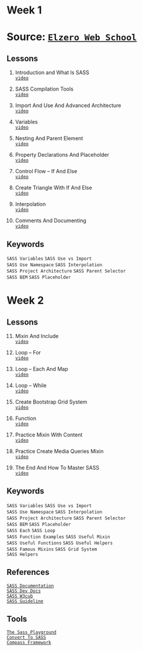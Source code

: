 # Week 1
# Source:  [`Elzero Web School`](https://elzero.org/study/sass-2021-study-plan/)  
## Lessons


1. Introduction and What Is SASS   
[`video`](https://www.youtube.com/watch?v=Di_RlcpkpN4&list=PLDoPjvoNmBAzlpyFHOaB3b-eubmF0TAV2&index=1)  

2. SASS Compilation Tools   
[`video`](https://www.youtube.com/watch?v=b7s9ePPm9Fg&list=PLDoPjvoNmBAzlpyFHOaB3b-eubmF0TAV2&index=2)  

3. Import And Use And Advanced Architecture   
[`video`](https://www.youtube.com/watch?v=iDulsq5FYt4&list=PLDoPjvoNmBAzlpyFHOaB3b-eubmF0TAV2&index=3)  

4. Variables   
[`video`](https://www.youtube.com/watch?v=FANYQWDNUhE&list=PLDoPjvoNmBAzlpyFHOaB3b-eubmF0TAV2&index=4)  

5. Nesting And Parent Element   
[`video`](https://www.youtube.com/watch?v=bpfpoooqQcM&list=PLDoPjvoNmBAzlpyFHOaB3b-eubmF0TAV2&index=5)  

6. Property Declarations And Placeholder   
[`video`](https://www.youtube.com/watch?v=qtjcN1nnln4&list=PLDoPjvoNmBAzlpyFHOaB3b-eubmF0TAV2&index=6)  

7. Control Flow – If And Else   
[`video`](https://www.youtube.com/watch?v=uq7RQmaFQFc&list=PLDoPjvoNmBAzlpyFHOaB3b-eubmF0TAV2&index=7)  

8. Create Triangle With If And Else   
[`video`](https://www.youtube.com/watch?v=8OEJRjwoNwg&list=PLDoPjvoNmBAzlpyFHOaB3b-eubmF0TAV2&index=8)  

9. Interpolation   
[`video`](https://www.youtube.com/watch?v=jiheVm_JvN4&list=PLDoPjvoNmBAzlpyFHOaB3b-eubmF0TAV2&index=9)  

10. Comments And Documenting   
[`video`](https://www.youtube.com/watch?v=2yAA1YbF8IA&list=PLDoPjvoNmBAzlpyFHOaB3b-eubmF0TAV2&index=10)  
  
## Keywords

`SASS Variables` `SASS Use vs Import`  
`SASS Use Namespace` `SASS Interpolation`  
`SASS Project Architecture` `SASS Parent Selector`  
`SASS BEM` `SASS Placeholder`  


# Week 2  
## Lessons

11. Mixin And Include   
[`video`](https://www.youtube.com/watch?v=aUmLt6fz8GQ&list=PLDoPjvoNmBAzlpyFHOaB3b-eubmF0TAV2&index=11)  

12. Loop – For   
[`video`](https://www.youtube.com/watch?v=H7QHTpgmNlM&list=PLDoPjvoNmBAzlpyFHOaB3b-eubmF0TAV2&index=12)  

13. Loop – Each And Map   
[`video`](https://www.youtube.com/watch?v=lou2rLOIHr0&list=PLDoPjvoNmBAzlpyFHOaB3b-eubmF0TAV2&index=13)  

14. Loop – While   
[`video`](https://www.youtube.com/watch?v=X2jzWwmy3S4&list=PLDoPjvoNmBAzlpyFHOaB3b-eubmF0TAV2&index=14)  

15. Create Bootstrap Grid System   
[`video`](https://www.youtube.com/watch?v=ZD262gzOeok&list=PLDoPjvoNmBAzlpyFHOaB3b-eubmF0TAV2&index=15)  

16. Function   
[`video`](https://www.youtube.com/watch?v=6ifupgr0vB8&list=PLDoPjvoNmBAzlpyFHOaB3b-eubmF0TAV2&index=16)  

17. Practice Mixin With Content   
[`video`](https://www.youtube.com/watch?v=-_UbIg1VyM0&list=PLDoPjvoNmBAzlpyFHOaB3b-eubmF0TAV2&index=17)  

18. Practice Create Media Queries Mixin   
[`video`](https://www.youtube.com/watch?v=ynZabsx9k20&list=PLDoPjvoNmBAzlpyFHOaB3b-eubmF0TAV2&index=18)  

19. The End And How To Master SASS  
 [`video`](https://www.youtube.com/watch?v=KxIEyYQw4oI&list=PLDoPjvoNmBAzlpyFHOaB3b-eubmF0TAV2&index=19) 
  
## Keywords
`SASS Variables` `SASS Use vs Import`  
`SASS Use Namespace` `SASS Interpolation`  
`SASS Project Architecture` `SASS Parent Selector`  
`SASS BEM` `SASS Placeholder`  
`SASS Each` `SASS Loop`  
`SASS Function Examples` `SASS Useful Mixin`  
`SASS Useful Functions` `SASS Useful Helpers`  
`SASS Famous Mixins` `SASS Grid System`  
`SASS Helpers`  

## References
[`SASS Documentation`](https://sass-lang.com/documentation/)  
[`SASS Dev Docs`](https://devdocs.io/sass/)  
[`SASS W3cub`](https://docs.w3cub.com/sass/)  
[`SASS Guideline`](https://sass-guidelin.es/)  

## Tools
[`The Sass Playground`](https://www.sassmeister.com/)  
[`Convert To SASS`](https://mhs.github.io/scout-app/)  
[`Compass Framework`](http://compass-style.org/)  
